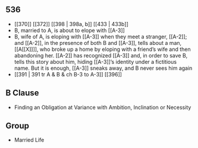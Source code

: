 ## 536
- [[370]] [[372]] [[398 | 398a, b]] [[433 | 433b]] 
- B, married to A, is about to elope with [[A-3]]
- B, wife of A, is eloping with [[A-3]] when they meet a stranger, [[A-2]]; and [[A-2]], in the presence of both B and [[A-3]], tells about a man, [[A[[X]]]], who broke up a home by eloping with a friend’s wife and then abandoning her. [[A-2]] has recognized [[A-3]] and, in order to save B, tells this story about him, hiding [[A-3]]’s identity under a fictitious name. But it is enough, [[A-3]] sneaks away, and B never sees him again
- [[391 | 391 tr A &amp; B &amp; ch B-3 to A-3]] [[396]] 

## B Clause
- Finding an Obligation at Variance with Ambition, Inclination or Necessity

## Group
- Married Life


